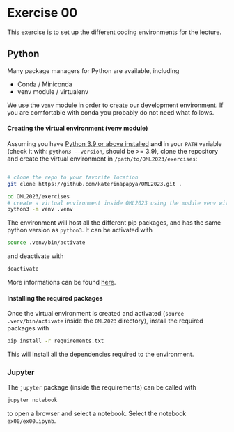 # Exercise 00

<!--## Configuration of the environments-->

This exercise is to set up the different coding environments for the lecture.

## Python 

Many package managers for Python are available, including

- Conda / Miniconda
- venv module / virtualenv

We use the `venv` module in order to create our development environment. If you are comfortable with conda you probably do not need what follows. 

#### Creating the virtual environment (venv module)

Assuming you have [Python 3.9 or above
installed](https://www.python.org/downloads/) **and** in your `PATH` variable
(check it with: `python3 --version`, should be >= 3.9), clone the repository
and create the virtual environment in `/path/to/OML2023/exercises`:

```bash

# clone the repo to your favorite location
git clone https://github.com/katerinapapya/OML2023.git . 

cd OML2023/exercises
# create a virtual environment inside OML2023 using the module venv with name '.venv'
python3 -m venv .venv  
```

The environment will host all the different pip packages, and has the same python version as `python3`. It can be activated with

```bash
source .venv/bin/activate
```

and deactivate with 

```bash
deactivate
```

More informations can be found [here](https://python.land/virtual-environments/virtualenv#How_to_create_a_Python_venv).

#### Installing the required packages

Once the virtual environment is created and activated (`source .venv/bin/activate` inside the `OML2023` directory), install the required packages with 

```bash
pip install -r requirements.txt
```

This will install all the dependencies required to the environment.

### Jupyter 

The `jupyter` package (inside the requirements) can be called with

```bash
jupyter notebook
```

to open a browser and select a notebook. Select the notebook `ex00/ex00.ipynb`. 


<!--## Numpy Tour-->

<!--Once Python and Numpy installed in the virtual environment, carry on with `ex00.pdf` to get used to the Numpy library (if you're not already).-->



<!--### Julia-->

